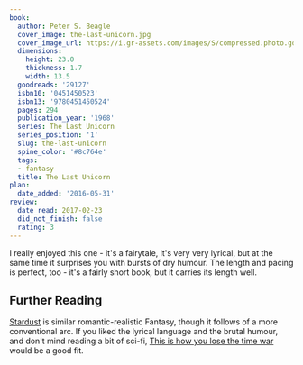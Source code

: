```yaml
---
book:
  author: Peter S. Beagle
  cover_image: the-last-unicorn.jpg
  cover_image_url: https://i.gr-assets.com/images/S/compressed.photo.goodreads.com/books/1524764327l/29127._SX98_.jpg
  dimensions:
    height: 23.0
    thickness: 1.7
    width: 13.5
  goodreads: '29127'
  isbn10: '0451450523'
  isbn13: '9780451450524'
  pages: 294
  publication_year: '1968'
  series: The Last Unicorn
  series_position: '1'
  slug: the-last-unicorn
  spine_color: '#8c764e'
  tags:
  - fantasy
  title: The Last Unicorn
plan:
  date_added: '2016-05-31'
review:
  date_read: 2017-02-23
  did_not_finish: false
  rating: 3
---
```


I really enjoyed this one - it's a fairytale, it's very very lyrical, but at the same time it surprises you with bursts of dry humour. The length and pacing is perfect, too - it's a fairly short book, but it carries its length well.

## Further Reading

[Stardust](https://books.rixx.de/reviews/2013/stardust) is similar romantic-realistic Fantasy, though it follows of a
more conventional arc. If you liked the lyrical language and the brutal humour, and don't mind reading a bit of sci-fi,
[This is how you lose the time war](https://books.rixx.de/reviews/2019/this-is-how-you-lose-the-time-war) would be a
good fit.
